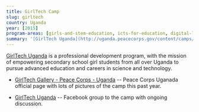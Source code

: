 ```yaml
---
title: GirlTech Camp
slug: girltech
country: Uganda
year: [2015]
program-areas: [girls-and-stem-education, icts-for-education, digital-literacy]
summary: '[GirlTech Uganda](http://uganda.peacecorps.gov/content/camps/girltech-gallery) is a professional development program, with the mission of empowering secondary school girl students from all over Uganda to pursue advanced education and careers in science and technology.'
---
```


[GirlTech Uganda](http://uganda.peacecorps.gov/content/camps/girltech-gallery) is a professional development program, with the mission of empowering secondary school girl students from all over Uganda to pursue advanced education and careers in science and technology.

- [GirlTech Gallery - Peace Corps - Uganda](http://uganda.peacecorps.gov/content/camps/girltech-gallery) -- Peace Corps Uganada official page with lots of pictures of the camp this past year.

- [GirlTech Uganda](https://www.facebook.com/GirlTechUganda/) -- Facebook group to the camp with ongoing discussion.

